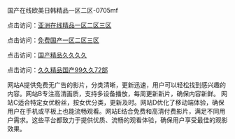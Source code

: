 国产在线欧美日韩精品一区二区-0705mf

点击访问：<a href="https://gsd-agv.pages.dev/">亚洲在线精品一区二区三区</a>

点击访问：<a href="https://gda-c7m.pages.dev/">免费国产一区二区三区</a>

点击访问：<a href="https://tfda.pages.dev/">国产精品久久久久</a>

点击访问：<a href="https://bsdf-5f5.pages.dev/">久久精品国产99久久72部</a>

网站A提供免费无广告的影片，分类清晰，更新迅速，用户可以轻松找到感兴趣的内容。网站B专注高清画质，支持多设备播放，每周更新新片，确保内容新鲜。
网站C适合特定女优粉丝，按女优分类，更新及时。网站D优化了移动端体验，确保用户在手机或平板上也能流畅观看。网站E结合免费和高清付费影片，满足不同用户需求。这些平台都致力于提供优质、流畅的观看体验，确保用户享受最佳的观影效果。

<span style="display:none;">[Canonical link](）</span>


